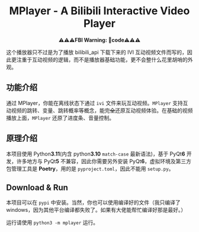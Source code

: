<div align="center">

# **MPlayer** - A Bilibili Interactive Video Player

**⚠️⚠️⚠️FBI Warning: **💩code**⚠️⚠️⚠️**

</div>

这个播放器只不过是为了播放 bilibili_api 下载下来的 IVI 互动视频文件而写的，因此更注重于互动视频的逻辑，而不是播放器基础功能，更不会整什么花里胡哨的外观。

## 功能介绍

通过 MPlayer，你能在离线状态下通过 `ivi` 文件来玩互动视频。`MPlayer` 支持互动视频的跳转、变量、跳转概率等概念，能~~完全~~还原互动视频体验。在基础的视频播放上面，`MPlayer` 还原了进度条、音量控制。

## 原理介绍

本项目使用 Python**3.11**(内含 python**3.10** `match-case` 最新语法)，基于 PyQt**6** 开发，许多地方与 PyQt**5** 不兼容，因此你需要另外安装 PyQt**6**，虚拟环境及第三方包管理工具是 **Poetry**，用的是 `pyproject.toml`，因此不能用 `setup.py`。

## Download & Run

本项目可以在 `pypi` 中安装。当然，你也可以使用编译好的文件（我只编译了 windows，因为其他平台编译都失败了。如果有大佬能帮忙编译好那是最好。）

运行请使用 `python3 -m mplayer` 运行。
